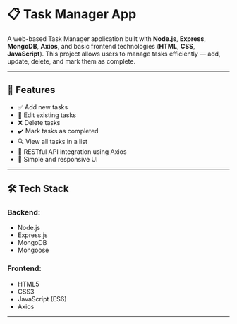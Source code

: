 # 📋 Task Manager App

A web-based Task Manager application built with **Node.js**, **Express**, **MongoDB**, **Axios**, and basic frontend technologies (**HTML**, **CSS**, **JavaScript**). This project allows users to manage tasks efficiently — add, update, delete, and mark them as complete.

---

## 🚀 Features

- ✅ Add new tasks
- 📝 Edit existing tasks
- ❌ Delete tasks
- ✔️ Mark tasks as completed
- 🔍 View all tasks in a list
- 📡 RESTful API integration using Axios
- 🎨 Simple and responsive UI

---

## 🛠️ Tech Stack

### Backend:
- Node.js
- Express.js
- MongoDB
- Mongoose

### Frontend:
- HTML5
- CSS3
- JavaScript (ES6)
- Axios

---


